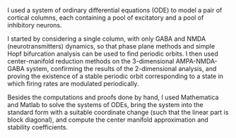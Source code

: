 
I used a system of ordinary differential equations (ODE) to model a pair of cortical columns, each containing  a pool of excitatory and a pool of inhibitory neurons. 

I started by considering a single column, with only GABA and NMDA (neurotransmitters) dynamics, so that phase plane methods and simple Hopf bifurcation analysis can be used to find periodic orbits. I then used center-manifold reduction methods on the 3-dimensional AMPA-NMDA-GABA system, confirming the results of the 2-dimensional analysis, and proving the existence of a stable periodic orbit corresponding to a state in which firing rates are modulated periodically. 

Besides the computations and proofs done by hand, I used Mathematica and Matlab to solve the systems of ODEs, bring the system into the standard form with a suitable coordinate change (such that the linear part is block diagonal), and compute the center manifold approximation and stability coefficients.
